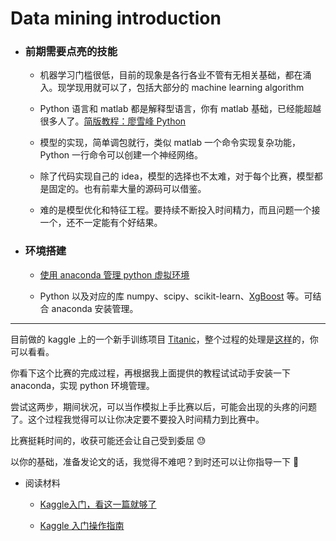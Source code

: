 # Data mining introduction

- ### 前期需要点亮的技能

    + 机器学习门槛很低，目前的现象是各行各业不管有无相关基础，都在涌入。现学现用就可以了，包括大部分的 machine learning algorithm

    + Python 语言和 matlab 都是解释型语言，你有 matlab 基础，已经能超越很多人了。[简版教程：廖雪峰 Python](https://www.liaoxuefeng.com/wiki/0014316089557264a6b348958f449949df42a6d3a2e542c000)

    + 模型的实现，简单调包就行，类似 matlab 一个命令实现复杂功能，Python 一行命令可以创建一个神经网络。

    + 除了代码实现自己的 idea，模型的选择也不太难，对于每个比赛，模型都是固定的。也有前辈大量的源码可以借鉴。

    + 难的是模型优化和特征工程。要持续不断投入时间精力，而且问题一个接一个，还不一定能有个好结果。

- ### 环境搭建

    + [使用 anaconda 管理 python 虚拟环境](https://github.com/luanxxys/computer-science/blob/master/Data%20Mining/anaconda.md)

    + Python 以及对应的库 numpy、scipy、scikit-learn、[XgBoost](https://github.com/luanxxys/computer-science/blob/master/Data%20Mining/XgBoost.md) 等。可结合 anaconda 安装管理。

***

目前做的 kaggle 上的一个新手训练项目 [Titanic](https://www.kaggle.com/c/titanic)，整个过程的处理是[这样](http://blog.csdn.net/han_xiaoyang/article/details/49797143)的，你可以看看。

你看下这个比赛的完成过程，再根据我上面提供的教程试试动手安装一下 anaconda，实现 python 环境管理。

尝试这两步，期间状况，可以当作模拟上手比赛以后，可能会出现的头疼的问题了。这个过程我觉得可以让你决定要不要投入时间精力到比赛中。

比赛挺耗时间的，收获可能还会让自己受到委屈   :sweat:

以你的基础，准备发论文的话，我觉得不难吧？到时还可以让你指导一下    :eyes:

- 阅读材料

    + [Kaggle入门，看这一篇就够了](https://zhuanlan.zhihu.com/p/25686876)

    + [Kaggle 入门操作指南](https://github.com/apachecn/kaggle/blob/master/docs/kaggle-quickstart.md)


